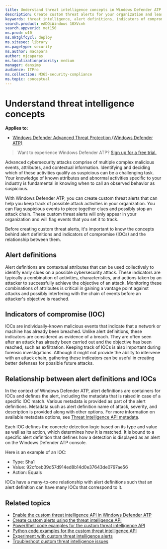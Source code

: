 ```yaml
---
title: Understand threat intelligence concepts in Windows Defender ATP
description: Create custom threat alerts for your organization and learn the concepts around threat intelligence in Windows Defender Advanced Threat Protection.
keywords: threat intelligence, alert definitions, indicators of compromise, ioc
search.product: eADQiWindows 10XVcnh
search.appverid: met150
ms.prod: w10
ms.mktglfcycl: deploy
ms.sitesec: library
ms.pagetype: security
ms.author: macapara
author: mjcaparas
ms.localizationpriority: medium
manager: dansimp
audience: ITPro
ms.collection: M365-security-compliance 
ms.topic: conceptual
---
```


# Understand threat intelligence concepts

**Applies to:**
- [Windows Defender Advanced Threat Protection (Windows Defender ATP)](https://wincom.blob.core.windows.net/documents/Windows10_Commercial_Comparison.pdf)



>Want to experience Windows Defender ATP? [Sign up for a free trial.](https://www.microsoft.com/en-us/WindowsForBusiness/windows-atp?ocid=docs-wdatp-threatindicator-abovefoldlink) 

Advanced cybersecurity attacks comprise of multiple complex malicious events, attributes, and contextual information. Identifying and deciding which of these activities qualify as suspicious can be a challenging task. Your knowledge of known attributes and abnormal activities specific to your industry is fundamental in knowing when to call an observed behavior as suspicious.

With Windows Defender ATP, you can create custom threat alerts that can help you keep track of possible attack activities in your organization. You can flag suspicious events to piece together clues and possibly stop an attack chain. These custom threat alerts will only appear in your organization and will flag events that you set it to track.

Before creating custom threat alerts, it's important to know the concepts behind alert definitions and indicators of compromise (IOCs) and the relationship between them.

## Alert definitions
Alert definitions are contextual attributes that can be used collectively to identify early clues on a possible cybersecurity attack. These indicators are typically a combination of activities, characteristics, and actions taken by an attacker to successfully achieve the objective of an attack. Monitoring these combinations of attributes is critical in gaining a vantage point against attacks and possibly interfering with the chain of events before an attacker's objective is reached.

## Indicators of compromise (IOC)
IOCs are individually-known malicious events that indicate that a network or machine has already been breached. Unlike alert definitions, these indicators are considered as evidence of a breach. They are often seen after an attack has already been carried out and the objective has been reached, such as exfiltration. Keeping track of IOCs is also important during forensic investigations. Although it might not provide the ability to intervene with an attack chain, gathering these indicators can be useful in creating better defenses for possible future attacks.

## Relationship between alert definitions and IOCs
In the context of Windows Defender ATP, alert definitions are containers for IOCs and defines the alert, including the metadata that is raised in case of a specific IOC match. Various metadata is provided as part of the alert definitions. Metadata such as alert definition name of attack, severity, and description is provided along with other options. For more information on available metadata options, see [Threat Intelligence API metadata](custom-ti-api-windows-defender-advanced-threat-protection.md#threat-intelligence-api-metadata).

Each IOC defines the concrete detection logic based on its type and value as well as its action, which determines how it is matched. It is bound to a specific alert definition that defines how a detection is displayed as an alert on the Windows Defender ATP console.

Here is an example of an IOC:
  - Type: Sha1
  - Value:  92cfceb39d57d914ed8b14d0e37643de0797ae56
  - Action: Equals

IOCs have a many-to-one relationship with alert definitions such that an alert definition can have many IOCs that correspond to it.

## Related topics
- [Enable the custom threat intelligence API in Windows Defender ATP](enable-custom-ti-windows-defender-advanced-threat-protection.md)
- [Create custom alerts using the threat intelligence API](custom-ti-api-windows-defender-advanced-threat-protection.md)
- [PowerShell code examples for the custom threat intelligence API](powershell-example-code-windows-defender-advanced-threat-protection.md)
- [Python code examples for the custom threat intelligence API](python-example-code-windows-defender-advanced-threat-protection.md)
- [Experiment with custom threat intelligence alerts](experiment-custom-ti-windows-defender-advanced-threat-protection.md)
- [Troubleshoot custom threat intelligence issues](troubleshoot-custom-ti-windows-defender-advanced-threat-protection.md)
